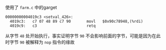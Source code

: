 使用了 `farm.c` 中的garget
```
00000000004019c3 <setval_426>:
  4019c3:	c7 07 48 89 c7 90    	movl   $0x90c78948,(%rdi)
  4019c9:	c3                   	retq   

``` 
从字节 `48` 处开始执行，事实证明字节 `90` 不会影响前面的字节，可能是因为在此时字节 `90` 被解释为 `nop` 指令的缘故
